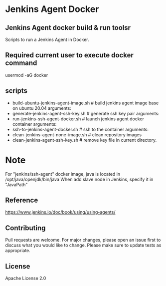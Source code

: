 # Jenkins Agent Docker

## Jenkins Agent docker build & run toolsr
Scripts to run a Jenkins Agent in Docker.

## Required current user to execute docker command
usermod -aG docker <username>

## scripts
- build-ubuntu-jenkins-agent-image.sh    # build jenkins agent image base on ubuntu 20.04
  arguments: <keyname>
- generate-jenkins-agent-ssh-key.sh    # generate ssh key pair
  arguments: <keyname>
- run-jenkins-ssh-agent-docker.sh    # launch jenkins agent docker container
  arguments: <keyname> <portnumber> <imagename>
- ssh-to-jenkins-agent-docker.sh    # ssh to the container 
  arguments: <host port>
- clean-jenkins-agent-none-image.sh    # clean repository <none> images
- clean-jenkins-agent-ssh-key.sh    # remove key file in current directory.

# Note
For "jenkins/ssh-agent" docker image, java is located in /opt/java/openjdk/bin/java
When add slave node in Jenkins, specify it in "JavaPath"

## Reference
https://www.jenkins.io/doc/book/using/using-agents/

## Contributing
Pull requests are welcome. For major changes, please open an issue first to
discuss what you would like to change.
Please make sure to update tests as appropriate.

## License
Apache License 2.0
